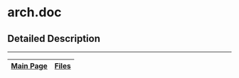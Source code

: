 # arch.doc #



## Detailed Description ##




---
| [Main Page](Doxygen.md) | [Files](Doxygen_files.md) |
|:------------------------|:--------------------------|